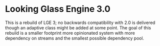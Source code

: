 # Looking Glass Engine 3.0

This is a rebuild of LGE 3; no backwards compatibility with 2.0 is delivered though an adaptive class might be added at 
some point. The goal of this rebuild is a smaller footprint more opinionated system with more dependency on streams
and the smallest possible dependency pool. 
